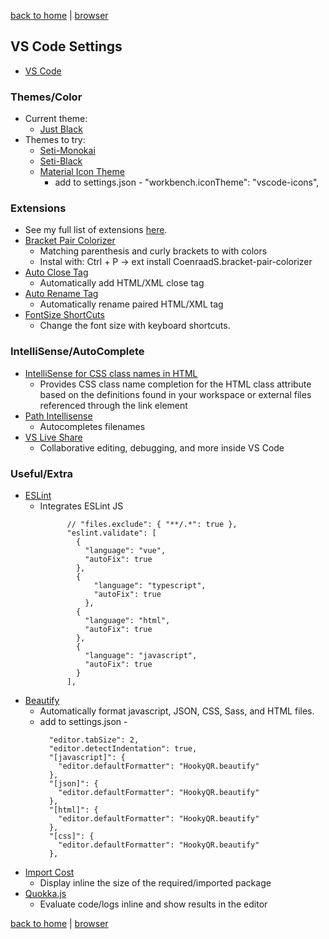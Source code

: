 [back to home](https://www.github.com/JeffACate/dev-settings/) |
[browser](https://www.github.com/JeffACate/dev-settings/blob/master/browser.md)
## VS Code Settings
* [VS Code](https://code.visualstudio.com/)

### Themes/Color
* Current theme:
  * [Just Black](https://marketplace.visualstudio.com/items?itemName=nur.just-black)
* Themes to try:
  * [Seti-Monokai](https://marketplace.visualstudio.com/items?itemName=SmukkeKim.theme-setimonokai)
  * [Seti-Black](https://marketplace.visualstudio.com/items?itemName=bobsparadox.seti-black)
  * [Material Icon Theme](https://marketplace.visualstudio.com/items?itemName=PKief.material-icon-theme)
    * add to settings.json - "workbench.iconTheme": "vscode-icons",

### Extensions
  * See my full list of extensions [here](https://gist.github.com/w3cj/520eb023dd3531d1b654794f65aa434b).
* [Bracket Pair Colorizer](https://marketplace.visualstudio.com/items?itemName=coenraads.bracket-pair-colorizer)
  * Matching parenthesis and curly brackets to with colors
  * Instal with: Ctrl + P -> ext install CoenraadS.bracket-pair-colorizer
* [Auto Close Tag](https://marketplace.visualstudio.com/items?itemName=formulahendry.auto-close-tag)
  * Automatically add HTML/XML close tag
* [Auto Rename Tag](https://marketplace.visualstudio.com/items?itemName=formulahendry.auto-rename-tag)
  * Automatically rename paired HTML/XML tag
* [FontSize ShortCuts](https://marketplace.visualstudio.com/items?itemName=fosshaas.fontsize-shortcuts)
  * Change the font size with keyboard shortcuts.

### IntelliSense/AutoComplete

* [IntelliSense for CSS class names in HTML](https://marketplace.visualstudio.com/items?itemName=Zignd.html-css-class-completion)
  * Provides CSS class name completion for the HTML class attribute based on the definitions found in your workspace or external files referenced through the link element
* [Path Intellisense](https://marketplace.visualstudio.com/items?itemName=christian-kohler.path-intellisense)
  * Autocompletes filenames
* [VS Live Share](https://marketplace.visualstudio.com/items?itemName=MS-vsliveshare.vsliveshare)
  * Collaborative editing, debugging, and more inside VS Code

### Useful/Extra

* [ESLint](https://marketplace.visualstudio.com/items?itemName=dbaeumer.vscode-eslint)
  * Integrates ESLint JS
    ```"eslint.enable": true,
          // "files.exclude": { "**/.*": true },
          "eslint.validate": [
            {
              "language": "vue",
              "autoFix": true
            },
            {
                "language": "typescript",
                "autoFix": true
              },
            {
              "language": "html",
              "autoFix": true
            },
            {
              "language": "javascript",
              "autoFix": true
            }
          ], 
    ```
* [Beautify](https://marketplace.visualstudio.com/items?itemName=hookyqr.beautify)
  * Automatically format javascript, JSON, CSS, Sass, and HTML files.
  * add to settings.json -
    ```
      "editor.tabSize": 2,
      "editor.detectIndentation": true,
      "[javascript]": {
        "editor.defaultFormatter": "HookyQR.beautify"
      },
      "[json]": {
        "editor.defaultFormatter": "HookyQR.beautify"
      },
      "[html]": {
        "editor.defaultFormatter": "HookyQR.beautify"
      },
      "[css]": {
        "editor.defaultFormatter": "HookyQR.beautify"
      },
    ```
* [Import Cost](https://marketplace.visualstudio.com/items?itemName=wix.vscode-import-cost)
  * Display inline the size of the required/imported package
* [Quokka.js](https://marketplace.visualstudio.com/items?itemName=WallabyJs.quokka-vscode)
  * Evaluate code/logs inline and show results in the editor

<!-- # Settings -->
[back to home](https://www.github.com/JeffACate/dev-settings/) |
[browser](https://www.github.com/JeffACate/dev-settings/blob/master/browser.md)